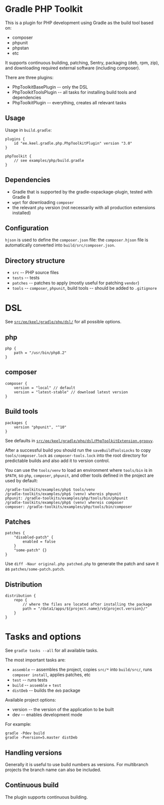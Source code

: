 
# Gradle PHP Toolkit

This is a plugin for PHP development using Gradle as the build tool based on:

  * composer
  * phpunit
  * phpstan
  * etc

It supports continuous building, patching, Sentry, packaging (deb, rpm, zip), and downloading required external software (including composer).

There are three plugins:

  * PhpToolkitBasePlugin -- only the DSL
  * PhpToolkitToolsPlugin -- all tasks for installing build tools and dependencies
  * PhpToolkitPlugin -- everything, creates all relevant tasks

## Usage

Usage in `build.gradle`:

```
plugins {
	id "ee.keel.gradle.php.PhpToolkitPlugin" version "3.0"
}

phpToolkit {
	// see examples/php/build.gradle
}
```

## Dependencies

  * Gradle that is supported by the gradle-ospackage-plugin, tested with Gradle 8
  * `wget` for downloading `composer`
  * the relevant `php` version (not necessarily with all production extensions installed)

## Configuration

`hjson` is used to define the `composer.json` file: the `composer.hjson` file is automatically converted into `build/src/composer.json`.

## Directory structure

  * `src` -- PHP source files
  * `tests` -- tests
  * `patches` -- patches to apply (mostly useful for patching `vendor`)
  * `tools` -- `composer`, `phpunit`, build tools -- should be added to `.gitignore`

# DSL

See [`src/ee/keel/gradle/php/dsl/`](src/ee/keel/gradle/php/dsl/) for all possible options.

## php
```
php {
	path = "/usr/bin/php8.2"
}
```

## composer

```
composer {
	version = "local" // default
	version = "latest-stable" // download latest version
}
```

## Build tools

```
packages {
	version "phpunit", "^10"
}
```

See defaults in [`src/ee/keel/gradle/php/dsl/PhpToolkitExtension.groovy`](src/ee/keel/gradle/php/dsl/PhpToolkitExtension.groovy).

After a successful build you should run the `saveBuildToolsLocks` to copy `tools/composer.lock` as `composer-tools.lock` into the root directory for predictable builds and also add it to version control.

You can use the `tools/venv` to load an environment where `tools/bin` is in `$PATH`, so `php`, `composer`, `phpunit`, and other tools defined in the project are used by default:

```
/gradle-toolkits/examples/php$ tools/venv
/gradle-toolkits/examples/php$ (venv) whereis phpunit
phpunit: /gradle-toolkits/examples/php/tools/bin/phpunit
/gradle-toolkits/examples/php$ (venv) whereis composer
composer: /gradle-toolkits/examples/php/tools/bin/composer
```

## Patches

```
patches {
	"disabled-patch" {
		enabled = false
	}
	"some-patch" {}
}
```

Use `diff -Naur original.php patched.php` to generate the patch and save it as `patches/some-patch.patch`.

## Distribution

```
distribution {
	repo {
		// where the files are located after installing the package
		path = "/data1/apps/${project.name}/v${project.version}/"
	}
}
```

# Tasks and options

See `gradle tasks --all` for all available tasks.

The most important tasks are:

  * `assemble` -- assembles the project, copies `src/*` into `build/src/`, runs `composer install`, applies patches, etc
  * `test` -- runs tests
  * `build` -- `assemble` + `test`
  * `distDeb` -- builds the `deb` package

Available project options:

  * version -- the version of the application to be built
  * dev -- enables development mode

For example:

```
gradle -Pdev build
gradle -Pversion=5.master distDeb
```

## Handling versions

Generally it is useful to use build numbers as versions. For multibranch projects the branch name can also be included.

## Continuous build

The plugin supports continuous building.
